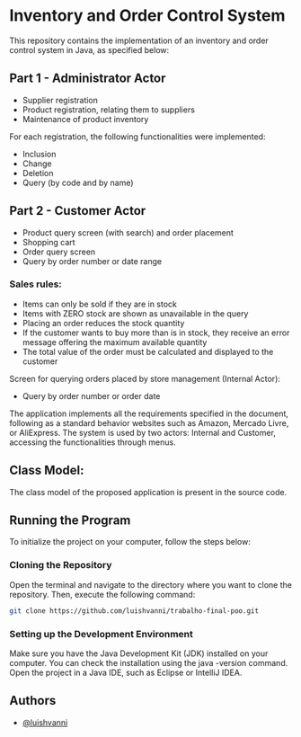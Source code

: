# Inventory and Order Control System

This repository contains the implementation of an inventory and order control system in Java, as specified below:

## Part 1 - Administrator Actor
- Supplier registration
- Product registration, relating them to suppliers
- Maintenance of product inventory

For each registration, the following functionalities were implemented:
- Inclusion
- Change
- Deletion
- Query (by code and by name)

## Part 2 - Customer Actor
- Product query screen (with search) and order placement
- Shopping cart
- Order query screen
- Query by order number or date range

### Sales rules:
- Items can only be sold if they are in stock
- Items with ZERO stock are shown as unavailable in the query
- Placing an order reduces the stock quantity
- If the customer wants to buy more than is in stock, they receive an error message offering the maximum available quantity
- The total value of the order must be calculated and displayed to the customer

Screen for querying orders placed by store management (Internal Actor):
- Query by order number or order date

The application implements all the requirements specified in the document, following as a standard behavior websites such as Amazon, Mercado Livre, or AliExpress. The system is used by two actors: Internal and Customer, accessing the functionalities through menus.

## Class Model:
The class model of the proposed application is present in the source code.

## Running the Program

To initialize the project on your computer, follow the steps below:

### Cloning the Repository

Open the terminal and navigate to the directory where you want to clone the repository. Then, execute the following command:

```bash
git clone https://github.com/luishvanni/trabalho-final-poo.git
```

### Setting up the Development Environment
Make sure you have the Java Development Kit (JDK) installed on your computer. You can check the installation using the java -version command. Open the project in a Java IDE, such as Eclipse or IntelliJ IDEA.


## Authors

- [@luishvanni](https://www.github.com/luishvanni)
